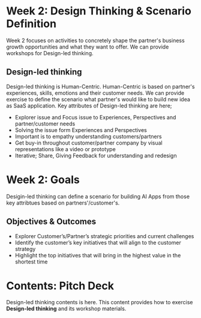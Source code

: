 # Week 2: Design Thinking & Scenario Definition
Week 2 focuses on activities to concretely shape the partner's business growth opportunities and what they want to offer. We can provide workshops for Design-led thinking.

## Design-led thinking
Design-led thinking is Human-Centric. Human-Centric is based on partner's experiences, skills, emotions and their customer needs. We can provide exercise to define the scenario what partner's would like to build new idea as SaaS application. Key attributes of Design-led thinking are here;
  - Explorer issue and Focus issue to Experiences, Perspectives and partner/customer needs
  - Solving the issue form Experiences and Perspectives
  - Important is to empathy understanding customers/partners
  - Get buy-in throughout customer/partner company by visual representations like a video or prototype
  - Iterative; Share, Giving Feedback for understanding and redesign

# Week 2: Goals
Desigin-led thinking can define a scenario for building AI Apps from those key attribtues based on partners'/customer's.
## Objectives & Outcomes
- Explorer Customer’s/Partner’s strategic priorities and current challenges
- Identify the customer’s key initiatives that will align to the customer strategy
- Highlight the top initiatives that will bring in the highest value in the shortest time
  
# Contents: Pitch Deck
Design-led thinking contents is here. This content provides how to exercise **Design-led thinking** and its workshop materials. 
